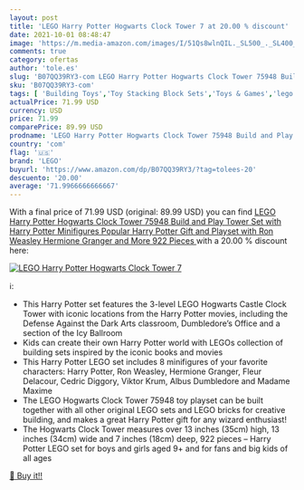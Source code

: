 ```yaml
---
layout: post
title: 'LEGO Harry Potter Hogwarts Clock Tower 7 at 20.00 % discount'
date: 2021-10-01 08:48:47
image: 'https://m.media-amazon.com/images/I/51Qs8wlnQIL._SL500_._SL400_.jpg'
comments: true
category: ofertas
author: 'tole.es'
slug: 'B07QQ39RY3-com LEGO Harry Potter Hogwarts Clock Tower 75948 Build and...'
sku: 'B07QQ39RY3-com'
tags: [ 'Building Toys','Toy Stacking Block Sets','Toys & Games','lego', ]
actualPrice: 71.99 USD
currency: USD
price: 71.99
comparePrice: 89.99 USD
prodname: 'LEGO Harry Potter Hogwarts Clock Tower 75948 Build and Play Tower Set with Harry Potter Minifigures  Popular Harry Potter Gift and Playset with Ron Weasley  Hermione Granger and More  922 Pieces '
country: 'com'
flag: '🇺🇸'
brand: 'LEGO'
buyurl: 'https://www.amazon.com/dp/B07QQ39RY3/?tag=tolees-20'
descuento: '20.00'
average: '71.9966666666667'
---
```


With a final price of 71.99 USD (original: 89.99 USD) you can find [LEGO Harry Potter Hogwarts Clock Tower 75948 Build and Play Tower Set with Harry Potter Minifigures  Popular Harry Potter Gift and Playset with Ron Weasley  Hermione Granger and More  922 Pieces ](https://www.amazon.com/dp/B07QQ39RY3/?tag=tolees-20) with a  20.00 % discount here:

[![LEGO Harry Potter Hogwarts Clock Tower 7](https://m.media-amazon.com/images/I/51Qs8wlnQIL._SL500_._SL400_.jpg)](https://www.amazon.com/dp/B07QQ39RY3/?tag=tolees-20)

ℹ️:

- This Harry Potter set features the 3-level LEGO Hogwarts Castle Clock Tower with iconic locations from the Harry Potter movies, including the Defense Against the Dark Arts classroom, Dumbledore’s Office and a section of the Icy Ballroom
- Kids can create their own Harry Potter world with LEGOs collection of building sets inspired by the iconic books and movies
- This Harry Potter LEGO set includes 8 minifigures of your favorite characters: Harry Potter, Ron Weasley, Hermione Granger, Fleur Delacour, Cedric Diggory, Viktor Krum, Albus Dumbledore and Madame Maxime
- The LEGO Hogwarts Clock Tower 75948 toy playset can be built together with all other original LEGO sets and LEGO bricks for creative building, and makes a great Harry Potter gift for any wizard enthusiast!
- The Hogwarts Clock Tower measures over 13 inches (35cm) high, 13 inches (34cm) wide and 7 inches (18cm) deep, 922 pieces – Harry Potter LEGO set for boys and girls aged 9+ and for fans and big kids of all ages

[🛒 Buy it!!](https://www.amazon.com/dp/B07QQ39RY3/?tag=tolees-20)

